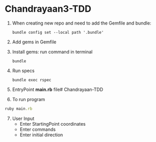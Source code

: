 # Chandrayaan3-TDD

1. When creating new repo and need to add the Gemfile and bundle:

    `bundle config set --local path '.bundle'`

2. Add gems in Gemfile
3. Install gems: run command in terminal

      `bundle`

4. Run specs 

      `bundle exec rspec`

5. EntryPoint **main.rb** file# Chandrayaan-TDD
6. To run program 

```ruby
ruby main.rb
```
7.  User Input
      * Enter StartingPoint coordinates
      * Enter commands 
      * Enter initial direction

